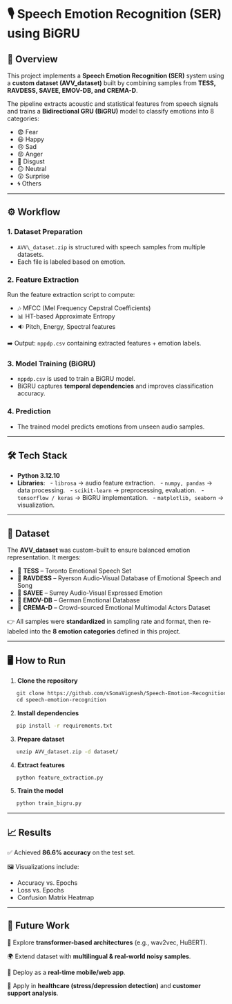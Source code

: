 # 🎙️ Speech Emotion Recognition (SER) using BiGRU

## 📌 Overview
This project implements a **Speech Emotion Recognition (SER)** system using a **custom dataset (AVV_dataset)** built by combining samples from **TESS, RAVDESS, SAVEE, EMOV-DB, and CREMA-D**.

The pipeline extracts acoustic and statistical features from speech signals and trains a **Bidirectional GRU (BiGRU)** model to classify emotions into 8 categories:

- 😨 Fear
- 😃 Happy
- 😢 Sad
- 😡 Anger
- 🤢 Disgust
- 😐 Neutral
- 😲 Surprise
- 🌀 Others

---

## ⚙️ Workflow
### 1. Dataset Preparation
- `AVV\_dataset.zip` is structured with speech samples from multiple datasets.
- Each file is labeled based on emotion.

### 2. Feature Extraction
Run the feature extraction script to compute:
- 🎶 MFCC (Mel Frequency Cepstral Coefficients)
- 📊 HT-based Approximate Entropy
- 🔉 Pitch, Energy, Spectral features

➡️ Output: `nppdp.csv` containing extracted features + emotion labels.

### 3. Model Training (BiGRU)
- `nppdp.csv` is used to train a BiGRU model.
- BiGRU captures **temporal dependencies** and improves classification accuracy.

### 4. Prediction
- The trained model predicts emotions from unseen audio samples.

---

## 🛠️ Tech Stack
- **Python 3.12.10**
- **Libraries**:
  - `librosa` → audio feature extraction.
  - `numpy, pandas` → data processing.
  - `scikit-learn` → preprocessing, evaluation.
  - `tensorflow / keras` → BiGRU implementation.
  - `matplotlib, seaborn` → visualization.

---

## 📂 Dataset
The **AVV_dataset** was custom-built to ensure balanced emotion representation.
It merges:
- 🎵 **TESS** – Toronto Emotional Speech Set
- 🎵 **RAVDESS** – Ryerson Audio-Visual Database of Emotional Speech and Song
- 🎵 **SAVEE** – Surrey Audio-Visual Expressed Emotion
- 🎵 **EMOV-DB** – German Emotional Database
- 🎵 **CREMA-D** – Crowd-sourced Emotional Multimodal Actors Dataset

👉 All samples were **standardized** in sampling rate and format, then re-labeled into the **8 emotion categories** defined in this project.

---

## 🖥️ How to Run
1. **Clone the repository**
```bash
   git clone https://github.com/sSomaVignesh/Speech-Emotion-Recognition.git
   cd speech-emotion-recognition
```   
2. **Install dependencies**
```bash
   pip install -r requirements.txt
```
3. **Prepare dataset**
```bash
   unzip AVV_dataset.zip -d dataset/
```
4. **Extract features**
```bash
   python feature_extraction.py
```
5. **Train the model**
```bash
   python train_bigru.py
```
---

## 📈 Results

✅ Achieved **86.6% accuracy** on the test set.

🖼️ Visualizations include:
- Accuracy vs. Epochs
- Loss vs. Epochs
- Confusion Matrix Heatmap

---

## 🚀 Future Work

🔬 Explore **transformer-based architectures** (e.g., wav2vec, HuBERT).

🌍 Extend dataset with **multilingual & real-world noisy samples**.

📱 Deploy as a **real-time mobile/web app**.

🤝 Apply in **healthcare (stress/depression detection)** and **customer support analysis**.
